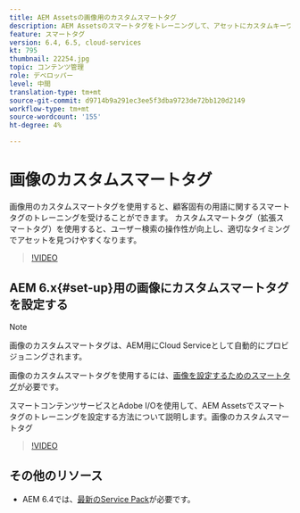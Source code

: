 ```yaml
---
title: AEM Assetsの画像用のカスタムスマートタグ
description: AEM Assetsのスマートタグをトレーニングして、アセットにカスタムキーワードを適用する方法について説明します。
feature: スマートタグ
version: 6.4, 6.5, cloud-services
kt: 795
thumbnail: 22254.jpg
topic: コンテンツ管理
role: デベロッパー
level: 中間
translation-type: tm+mt
source-git-commit: d9714b9a291ec3ee5f3dba9723de72bb120d2149
workflow-type: tm+mt
source-wordcount: '155'
ht-degree: 4%

---
```



# 画像のカスタムスマートタグ

画像用のカスタムスマートタグを使用すると、顧客固有の用語に関するスマートタグのトレーニングを受けることができます。
カスタムスマートタグ（拡張スマートタグ）を使用すると、ユーザー検索の操作性が向上し、適切なタイミングでアセットを見つけやすくなります。

>[!VIDEO](https://video.tv.adobe.com/v/22254/?quality=12&learn=on)

## AEM 6.x{#set-up}用の画像にカスタムスマートタグを設定する

>[!NOTE]
> 画像のカスタムスマートタグは、AEM用にCloud Serviceとして自動的にプロビジョニングされます。

画像のカスタムスマートタグを使用するには、[画像を設定するためのスマートタグ](./image-smart-tags.md#set-up)が必要です。

スマートコンテンツサービスとAdobe I/Oを使用して、AEM Assetsでスマートタグのトレーニングを設定する方法について説明します。画像のカスタムスマートタグ

>[!VIDEO](https://video.tv.adobe.com/v/23405/?quality=12&learn=on)

## その他のリソース

* AEM 6.4では、[最新のService Pack](https://docs.adobe.com/content/help/en/experience-manager-release-information/aem-release-updates/aem-releases-updates.html#aem-64)が必要です。



